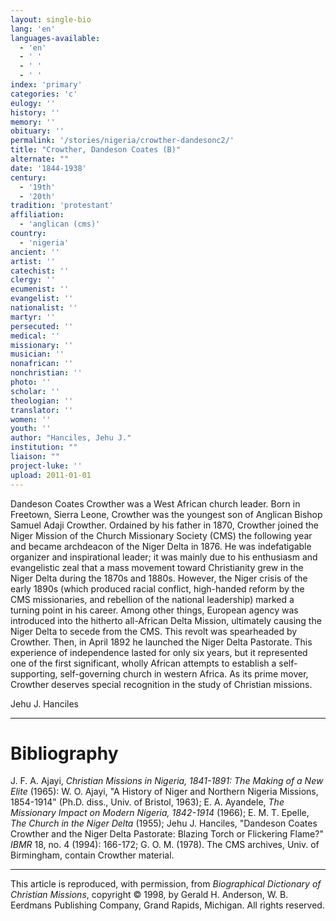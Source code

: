 ```yaml
---
layout: single-bio
lang: 'en'
languages-available:
  - 'en'
  - ' '
  - ' '
  - ' '
index: 'primary'
categories: 'c'
eulogy: ''
history: ''
memory: ''
obituary: ''
permalink: '/stories/nigeria/crowther-dandesonc2/'
title: "Crowther, Dandeson Coates (B)"
alternate: ""
date: '1844-1938'
century:
  - '19th'
  - '20th'
tradition: 'protestant'
affiliation:
  - 'anglican (cms)'
country:
  - 'nigeria'
ancient: ''
artist: ''
catechist: ''
clergy: ''
ecumenist: ''
evangelist: ''
nationalist: ''
martyr: ''
persecuted: ''
medical: ''
missionary: ''
musician: ''
nonafrican: ''
nonchristian: ''
photo: ''
scholar: ''
theologian: ''
translator: ''
women: ''
youth: ''
author: "Hanciles, Jehu J."
institution: ""
liaison: ""
project-luke: ''
upload: 2011-01-01
---
```




Dandeson Coates Crowther was a West African church leader. Born in Freetown, Sierra Leone, Crowther was the youngest son of Anglican Bishop Samuel Adaji Crowther. Ordained by his father in 1870, Crowther joined the Niger Mission of the Church Missionary Society (CMS) the following year and became archdeacon of the Niger Delta in 1876. He was indefatigable organizer and inspirational leader; it was mainly due to his enthusiasm and evangelistic zeal that a mass movement toward Christianity grew in the Niger Delta during the 1870s and 1880s. However, the Niger crisis of the early 1890s (which produced racial conflict, high-handed reform by the CMS missionaries, and rebellion of the national leadership) marked a turning point in his career. Among other things, European agency was introduced into the hitherto all-African Delta Mission, ultimately causing the Niger Delta to secede from the CMS. This revolt was spearheaded by Crowther. Then, in April 1892 he launched the Niger Delta Pastorate. This experience of independence lasted for only six years, but it represented one of the first significant, wholly African attempts to establish a self-supporting, self-governing church in western Africa. As its prime mover, Crowther deserves special recognition in the study of Christian missions.

Jehu J. Hanciles

---

# Bibliography

J. F. A. Ajayi, *Christian Missions in Nigeria, 1841-1891: The Making of a New Elite* (1965): W. O. Ajayi, "A History of Niger and Northern Nigeria Missions, 1854-1914" (Ph.D. diss., Univ. of Bristol, 1963); E. A. Ayandele, *The Missionary Impact on Modern Nigeria, 1842-1914* (1966); E. M. T. Epelle, *The Church in the Niger Delta* (1955); Jehu J. Hanciles, "Dandeson Coates Crowther and the Niger Delta Pastorate: Blazing Torch or Flickering Flame?" *IBMR* 18, no. 4 (1994): 166-172; G. O. M. (1978). The CMS archives, Univ. of Birmingham, contain Crowther material.

---

This article is reproduced, with permission, from *Biographical Dictionary of Christian Missions*, copyright © 1998, by Gerald H. Anderson, W. B. Eerdmans Publishing Company, Grand Rapids, Michigan. All rights reserved.